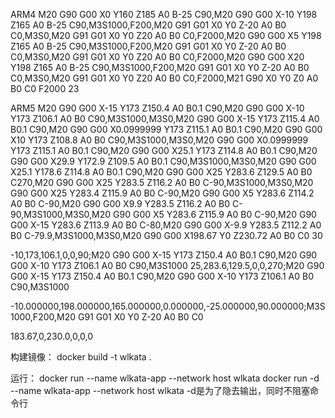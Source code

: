 ARM4
M20 G90 G00 X0 Y160 Z185 A0 B-25 C90,M20 G90 G00 X-10 Y198 Z165 A0 B-25 C90,M3S1000,F200,M20 G91 G01 X0 Y0 Z-20 A0 B0 C0,M3S0,M20 G91 G01 X0 Y0 Z20 A0 B0 C0,F2000,M20 G90 G00 X5 Y198 Z165 A0 B-25 C90,M3S1000,F200,M20 G91 G01 X0 Y0 Z-20 A0 B0 C0,M3S0,M20 G91 G01 X0 Y0 Z20 A0 B0 C0,F2000,M20 G90 G00 X20 Y198 Z165 A0 B-25 C90,M3S1000,F200,M20 G91 G01 X0 Y0 Z-20 A0 B0 C0,M3S0,M20 G91 G01 X0 Y0 Z20 A0 B0 C0,F2000,M21 G90 X0 Y0 Z0 A0 B0 C0 F2000
23

ARM5
M20 G90 G00 X-15 Y173 Z150.4 A0 B0.1 C90,M20 G90 G00 X-10 Y173 Z106.1 A0 B0 C90,M3S1000,M3S0,M20 G90 G00 X-15 Y173 Z115.4 A0 B0.1 C90,M20 G90 G00 X0.0999999 Y173 Z115.1 A0 B0.1 C90,M20 G90 G00 X10 Y173 Z108.8 A0 B0 C90,M3S1000,M3S0,M20 G90 G00 X0.0999999 Y173 Z115.1 A0 B0.1 C90,M20 G90 G00 X25.1 Y173 Z114.8 A0 B0.1 C90,M20 G90 G00 X29.9 Y172.9 Z109.5 A0 B0.1 C90,M3S1000,M3S0,M20 G90 G00 X25.1 Y178.6 Z114.8 A0 B0.1 C90,M20 G90 G00 X25 Y283.6 Z129.5 A0 B0 C270,M20 G90 G00 X25 Y283.5 Z116.2 A0 B0 C-90,M3S1000,M3S0,M20 G90 G00 X25 Y283.4 Z115.9 A0 B0 C-90,M20 G90 G00 X5 Y283.6 Z114.2 A0 B0 C-90,M20 G90 G00 X9.9 Y283.5 Z116.2 A0 B0 C-90,M3S1000,M3S0,M20 G90 G00 X5 Y283.6 Z115.9 A0 B0 C-90,M20 G90 G00 X-15 Y283.6 Z113.9 A0 B0 C-80,M20 G90 G00 X-9.9 Y283.5 Z112.2 A0 B0 C-79.9,M3S1000,M3S0,M20 G90 G00 X198.67 Y0  Z230.72 A0 B0 C0
30

-10,173,106.1,0,0,90;M20 G90 G00 X-15 Y173 Z150.4 A0 B0.1 C90,M20 G90 G00 X-10 Y173 Z106.1 A0 B0 C90,M3S1000
25,283.6,129.5,0,0,270;M20 G90 G00 X-15 Y173 Z150.4 A0 B0.1 C90,M20 G90 G00 X-10 Y173 Z106.1 A0 B0 C90,M3S1000

-10.000000,198.000000,165.000000,0.000000,-25.000000,90.000000;M3S1000,F200,M20 G91 G01  X0 Y0 Z-20 A0 B0 C0

183.67,0,230.0,0,0,0


构建镜像：
docker build -t wlkata .

运行：
docker run --name wlkata-app --network host wlkata
docker run -d --name wlkata-app --network host wlkata
-d是为了隐去输出，同时不阻塞命令行




